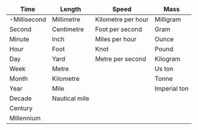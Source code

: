 <style>
td, th {
   border: none!important;
}
</style>


| Time         | Length        | Speed              | Mass         |
| ------------ | ------------- | ------------------ | ------------ |
| -Millisecond | Millimetre    | Kilometre per hour | Milligram    |
| Second       | Centimetre    | Foot per second    | Gram         |
| Minute       | Inch          | Miles per hour     | Ounce        |
| Hour         | Foot          | Knot               | Pound        |
| Day          | Yard          | Metre per second   | Kilogram     |
| Week         | Metre         |                    | Us ton       |
| Month        | Kilometre     |                    | Tonne        |
| Year         | Mile          |                    | Imperial ton |
| Decade       | Nautical mile |                    |              |
| Century      |               |                    |              |
| Millennium   |               |                    |              |
